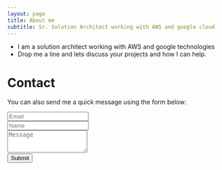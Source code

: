 ```yaml
---
layout: page
title: About me
subtitle: Sr. Solution Architect working with AWS and google cloud
---
```


- I am a solution architect working with AWS and google technologies
- Drop me a line and lets discuss your projects and how I can help.


<div id="contactme-section">
<h1 id="contact">Contact</h1>

<form action="https://formspree.io/azimid@gmail.com" method="POST" class="form" id="contact-form">
  <p>You can also send me a quick message using the form below:</p>
  <div class="row">
    <div class="col-xs-6">
      <input type="email" name="_replyto" class="form-control input-lg" placeholder="Email" title="Email">
    </div>
    <div class="col-xs-6">
      <input type="text" name="name" class="form-control input-lg" placeholder="Name" title="Name">
    </div>
  </div>
  <input type="hidden" name="_subject" value="New submission from deanattali.com">
  <textarea type="text" name="content" class="form-control input-lg" placeholder="Message" title="Message" required="required" rows="3"></textarea>
  <input type="text" name="_gotcha" style="display:none">
  <input type="hidden" name="_next" value="./aboutme?message=Your message was sent successfully, thanks!" />
  
  <div style="font-size: 12px; margin: -10px 0 10px;">


  <button type="submit" class="btn btn-lg btn-primary">Submit</button>
</form>

</div>
